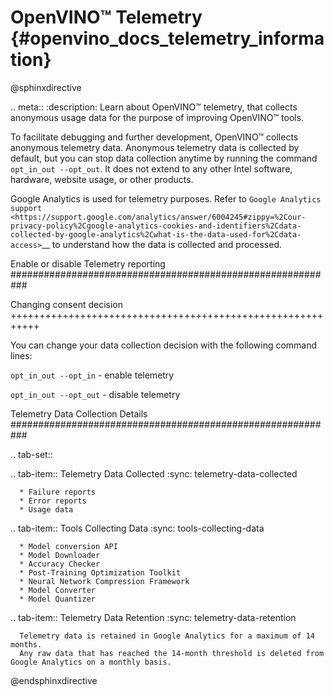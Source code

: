 # OpenVINO™ Telemetry {#openvino_docs_telemetry_information}

@sphinxdirective

.. meta::
   :description: Learn about OpenVINO™ telemetry, that collects anonymous usage data for the purpose of improving OpenVINO™ tools.


To facilitate debugging and further development, OpenVINO™ collects anonymous telemetry data. Anonymous telemetry data is collected by default,
but you can stop data collection anytime by running the command ``opt_in_out --opt_out``.
It does not extend to any other Intel software, hardware, website usage, or other products. 

Google Analytics is used for telemetry purposes. Refer to 
`Google Analytics support <https://support.google.com/analytics/answer/6004245#zippy=%2Cour-privacy-policy%2Cgoogle-analytics-cookies-and-identifiers%2Cdata-collected-by-google-analytics%2Cwhat-is-the-data-used-for%2Cdata-access>`__ to understand how the data is collected and processed.

Enable or disable Telemetry reporting
###########################################################

Changing consent decision
+++++++++++++++++++++++++++++++++++++++++++++++++++++++++++

You can change your data collection decision with the following command lines: 

``opt_in_out --opt_in`` - enable telemetry

``opt_in_out --opt_out`` - disable telemetry


Telemetry Data Collection Details
###########################################################

.. tab-set::

   .. tab-item:: Telemetry Data Collected
      :sync: telemetry-data-collected
   
      * Failure reports 
      * Error reports 
      * Usage data 
   
   .. tab-item:: Tools Collecting Data
      :sync: tools-collecting-data
   
      * Model conversion API 
      * Model Downloader 
      * Accuracy Checker 
      * Post-Training Optimization Toolkit 
      * Neural Network Compression Framework
      * Model Converter
      * Model Quantizer
   
   .. tab-item:: Telemetry Data Retention
      :sync: telemetry-data-retention
   
      Telemetry data is retained in Google Analytics for a maximum of 14 months.
      Any raw data that has reached the 14-month threshold is deleted from Google Analytics on a monthly basis.  


@endsphinxdirective